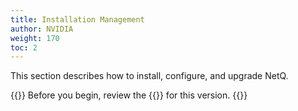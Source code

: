 ```yaml
---
title: Installation Management
author: NVIDIA
weight: 170
toc: 2
---
```


This section describes how to install, configure, and upgrade NetQ. 

{{<notice tip>}}
Before you begin, review the {{<link title="NVIDIA NetQ 4.4 Release Notes" text="release notes">}} for this version.
{{</notice>}}
